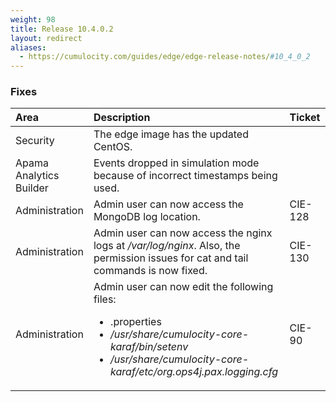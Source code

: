 ```yaml
---
weight: 98
title: Release 10.4.0.2
layout: redirect
aliases:
  - https://cumulocity.com/guides/edge/edge-release-notes/#10_4_0_2
---
```


### Fixes

<table>
<colgroup> <col style="width: 15%;"> <col style="width: 70%;"> <col style="width: 15%;"> </colgroup>
<thead>
<tr>
<th style="text-align:left">Area</th>
<th style="text-align:left">Description</th>
<th style="text-align:left">Ticket</th>
</tr>
</thead>
<tbody>
<tr>
<td style="text-align:left">Security</td>
<td style="text-align:left">The edge image has the updated CentOS.</td>
<td style="text-align:left"> </td>
</tr>
<tr>
<td style="text-align:left">Apama Analytics Builder</td>
<td style="text-align:left">Events dropped in simulation mode because of incorrect timestamps being used.</td>
<td style="text-align:left"> </td>
</tr>
<tr>
<td style="text-align:left">Administration</td>
<td style="text-align:left">Admin user can now access the MongoDB log location.</td>
<td style="text-align:left">CIE-128 </td>
</tr>
<tr>
<td style="text-align:left">Administration</td>
<td style="text-align:left">Admin user can now access the nginx logs at <i>/var/log/nginx</i>. Also, the permission issues for cat and tail commands is now fixed.</td>
<td style="text-align:left">CIE-130</td>
</tr>
<tr>
<td style="text-align:left">Administration</td>
<td style="text-align:left">Admin user can now edit the following files:
<ul>
 <li>.properties</li>
 <li><i>/usr/share/cumulocity-core-karaf/bin/setenv</i></li>
 <li><i>/usr/share/cumulocity-core-karaf/etc/org.ops4j.pax.logging.cfg</i></li>
</ul>
</td>
<td style="text-align:left">CIE-90</td>
</tr>
</tbody>
</table>
